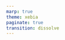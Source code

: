 ```yaml
---
marp: true
theme: xebia
paginate: true
transition: dissolve
---
```


<div class="slide-container">

</div>